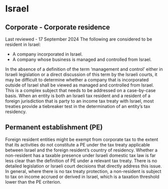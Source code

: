# Israel
## Corporate - Corporate residence
Last reviewed - 17 September 2024
The following are considered to be resident in Israel:
  * A company incorporated in Israel. 
  * A company whose business is managed and controlled from Israel. 


In the absence of a definition of the term ‘management and control’ either in Israeli legislation or a direct discussion of this term by the Israeli courts, it may be difficult to determine whether a company that is incorporated outside of Israel shall be viewed as managed and controlled from Israel. This is a complex subject that needs to be addressed on a case-by-case basis. When an entity is both an Israeli tax resident and a resident of a foreign jurisdiction that is party to an income tax treaty with Israel, most treaties provide a tiebreaker test in the determination of an entity’s tax residency.
## Permanent establishment (PE)
Foreign resident entities might be exempt from corporate tax to the extent that its activities do not constitute a PE under the tax treaty applicable between Israel and the foreign resident’s country of residency.
Whether a non-resident has a taxable presence under Israeli domestic tax law is far less clear than the definition of PE under a relevant tax treaty. There is no detailed legislation or Israeli court decisions that directly address this issue. In general, where there is no tax treaty protection, a non-resident is subject to tax on income accrued or derived in Israel, which is a taxation threshold lower than the PE criterion.
